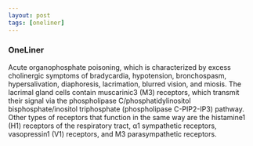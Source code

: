 ```yaml
---
layout: post
tags: [oneliner]
---
```



### OneLiner

Acute organophosphate poisoning, which is characterized by excess cholinergic symptoms of bradycardia, hypotension, bronchospasm, hypersalivation, diaphoresis, lacrimation, blurred vision, and miosis. The lacrimal gland cells contain muscarinic3 (M3) receptors, which transmit their signal via the phospholipase C/phosphatidylinositol bisphosphate/inositol triphosphate (phospholipase C-PIP2-IP3) pathway. Other types of receptors that function in the same way are the histamine1 (H1) receptors of the respiratory tract, α1 sympathetic receptors, vasopressin1 (V1) receptors, and M3 parasympathetic receptors.
